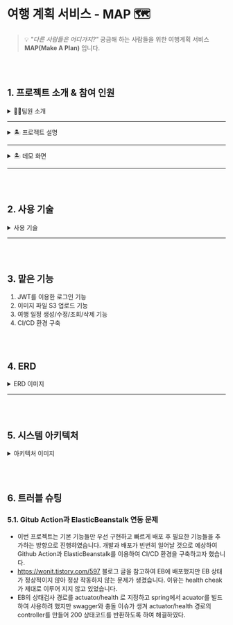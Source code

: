 # **여행 계획 서비스 - MAP 🗺️**

> 💡
*"다른 사람들은 어디가지?"*  궁금해 하는 사람들을 위한 여행계획 서비스 **MAP(Make A Plan)** 입니다.
 
<br></br>
## 1. 프로젝트 소개 & 참여 인원
<details>
    <summary>🧑‍💻팀원 소개 </summary>

| [이광민](https://github.com/leawvc) | [강문정](https://github.com/dev-kmj) | [윤상진](https://github.com/tkdwls4453) |
| :---: | :---: | :---: | 
| <img src="https://user-images.githubusercontent.com/74237301/181447155-f76af3e4-2177-4bba-9276-10ded4eb5385.gif" width="150" height="150"> | <img src="https://avatars.githubusercontent.com/u/74237301?v=4" width="150" height="150"> | <img src="https://user-images.githubusercontent.com/74237301/181447271-7690456e-a29b-4d01-92ac-d04efdb81367.png" width="150" height="150"> |
| 팀장, 개발자 | 개발자 | 개발자 | 
</details>

---
<details>
   <summary>🏝️ 프로젝트 설명</summary>

<p>여행 계획을 세우기 어려워하는 사람들을 위한 서비스입니다.</p>
코로나 규제가 많이 완화되면서 많은 사람들이 그동안 하지 못했던 여행이나 
야외 데이트를 많이 하고 있는 요즘, 여행 게획을 세우기 힘들어 하는 사람들을 위한 
커뮤니티 서비스를 기획하게 되었습니다. <br>
MAP(make a plan)은 이름에서도 알 수 있듯이 내가 세운 계획을 지도에 직관적으로 나타낼 수 있고 
다른 사용자들과 여행 계획을 공유하며 자유롭게 소통할 수 있게 해줍니다.
</details>

___
<details>
 <summary> 🏝️ 데모 화면 </summary>
 
| **인트로 페이지** | **로그인** |  
| :---: | :---: |
| ![인트로](https://user-images.githubusercontent.com/74237301/181457667-b8c1a2ca-b07c-4c39-b357-50f0a4fbd23e.JPG) | ![로그인화면](https://user-images.githubusercontent.com/74237301/181460559-17418ae0-96bf-43d1-84e9-6d2ac74983eb.JPG) |

| **메인화면** - 여행게시물 목록 | **여행게시물 작성** | 
| :---: | :---: |
| ![메인페이지](https://user-images.githubusercontent.com/74237301/181480597-c76e0efb-a83a-4fe8-9d47-570f36b6217f.JPG) | ![여행작성](https://user-images.githubusercontent.com/74237301/181463799-f9633884-98e1-452a-9b83-06c464dc2484.JPG) | 

| **여행게시물 상세** | **커뮤니티 목록** | 
| :---: | :---: |
| ![여행상세](https://user-images.githubusercontent.com/74237301/181480421-a2ef8d8b-9207-4d76-b2e0-ccaafb36d516.JPG) | ![커뮤니티목록](https://user-images.githubusercontent.com/74237301/181480156-a2e6a856-9e1c-48a1-8087-ecdeb6e71ec9.JPG) | 

| **커뮤니티 상세** | **마이페이지** | 
| :---: | :---: |
| ![커뮤니티상세](https://user-images.githubusercontent.com/74237301/181480272-33e1008c-85a7-4828-8602-26243fdf3dad.JPG) | ![마이페이지](https://user-images.githubusercontent.com/74237301/181462981-edf712b6-70e6-49d9-b415-ca6225736b7f.JPG) | 
</details>


***


<br></br>
## 2. 사용 기술
<details>
  <summary> 사용 기술 </summary>
 
 * Java 11
 * Spring Boot 2.7.1
 * Gradle
 * Spring Data JPA
 * Spring Security
 * RDS
 * AWS EC2 
 * AWS S3
 * AWS ElasticBeanstalk
 * Github Action
 * Kakao Maps API
 * Kakao Login REST API
 
</details>

***

<br></br>
## 3. 맡은 기능

1. JWT를 이용한 로그인 기능 
2. 이미지 파일 S3 업로드 기능
3. 여행 일정 생성/수정/조회/삭제 기능
4. CI/CD 환경 구축

<br></br>
## 4. ERD

<details>
   <summary>ERD 이미지</summary>
<img src="https://user-images.githubusercontent.com/74237301/181441959-25dabbf7-0e35-40c1-ad3b-817b8066833d.JPG">
</details>

***

<br></br>
## 5. 시스템 아키텍처  
<details>
   <summary>아키텍처 이미지</summary>
<img src="https://user-images.githubusercontent.com/74237301/181436941-8ef4f212-3497-432c-a297-bc6ed94ff246.JPG">
</details>

<br></br>
## 6. 트러블 슈팅
### 5.1. Gitub Action과 ElasticBeanstalk 연동 문제
- 이번 프로젝트는 기본 기능들만 우선 구현하고 빠르게 배포 후 필요한 기능들을 추가하는 방향으로 진행햐였습니다. 개발과 배포가 빈번히 일어날 것으로 예상하여 Github Action과 ElasticBeanstalk를 이용하여 CI/CD 환경을 구축하고자 했습니다.
- https://wonit.tistory.com/597 블로그 글을 참고하여 EB에 배포했지만 EB 상태가 정상적이지 않아 정상 작동하지 않는 문제가 생겼습니다. 이유는 health cheak가 제대로 이루어 지지 않고 있었습니다.
- EB의 상태검사 경로를 actuator/health 로 지정하고 spring에서 acuator를 빌드하여 사용하려 했지만 swagger와 충돌 이슈가 생겨 actuator/health 경로의 controller를 만들어 200 상태코드를 반환하도록 하여 해결하였다.





